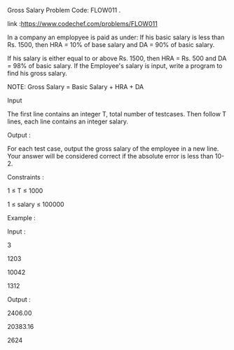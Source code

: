 Gross Salary Problem Code: FLOW011 .

link :https://www.codechef.com/problems/FLOW011

In a company an emplopyee is paid as under: If his basic salary is less than Rs. 1500, then HRA = 10% of base salary and DA = 90% of basic salary.

If his salary is either equal to or above Rs. 1500, then HRA = Rs. 500 and DA = 98% of basic salary. If the Employee's salary is input, write a program to find his gross salary.


NOTE: Gross Salary = Basic Salary + HRA + DA

Input 

The first line contains an integer T, total number of testcases. Then follow T lines, each line contains an integer salary.

Output :

For each test case, output the gross salary of the employee in a new line. Your answer will be considered correct if the absolute error is less than 10-2.

Constraints :

1 ≤ T ≤ 1000

1 ≤ salary ≤ 100000

Example :

Input  :

3

1203

10042

1312

Output :

2406.00

20383.16

2624
